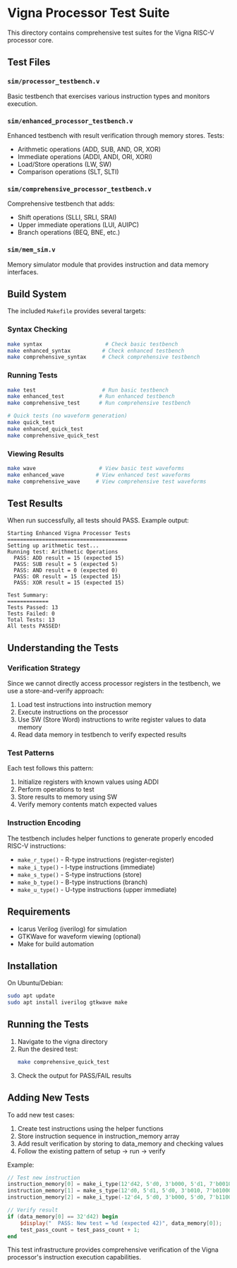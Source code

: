 # Vigna Processor Test Suite

This directory contains comprehensive test suites for the Vigna RISC-V processor core.

## Test Files

### `sim/processor_testbench.v`
Basic testbench that exercises various instruction types and monitors execution.

### `sim/enhanced_processor_testbench.v` 
Enhanced testbench with result verification through memory stores. Tests:
- Arithmetic operations (ADD, SUB, AND, OR, XOR)
- Immediate operations (ADDI, ANDI, ORI, XORI)  
- Load/Store operations (LW, SW)
- Comparison operations (SLT, SLTI)

### `sim/comprehensive_processor_testbench.v`
Comprehensive testbench that adds:
- Shift operations (SLLI, SRLI, SRAI)
- Upper immediate operations (LUI, AUIPC)
- Branch operations (BEQ, BNE, etc.)

### `sim/mem_sim.v`
Memory simulator module that provides instruction and data memory interfaces.

## Build System

The included `Makefile` provides several targets:

### Syntax Checking
```bash
make syntax                    # Check basic testbench
make enhanced_syntax          # Check enhanced testbench  
make comprehensive_syntax     # Check comprehensive testbench
```

### Running Tests
```bash
make test                     # Run basic testbench
make enhanced_test           # Run enhanced testbench
make comprehensive_test      # Run comprehensive testbench

# Quick tests (no waveform generation)
make quick_test
make enhanced_quick_test
make comprehensive_quick_test
```

### Viewing Results
```bash
make wave                    # View basic test waveforms
make enhanced_wave          # View enhanced test waveforms  
make comprehensive_wave     # View comprehensive test waveforms
```

## Test Results

When run successfully, all tests should PASS. Example output:

```
Starting Enhanced Vigna Processor Tests
======================================
Setting up arithmetic test...
Running test: Arithmetic Operations
  PASS: ADD result = 15 (expected 15)
  PASS: SUB result = 5 (expected 5)
  PASS: AND result = 0 (expected 0)
  PASS: OR result = 15 (expected 15)
  PASS: XOR result = 15 (expected 15)

Test Summary:
=============
Tests Passed: 13
Tests Failed: 0
Total Tests: 13
All tests PASSED!
```

## Understanding the Tests

### Verification Strategy
Since we cannot directly access processor registers in the testbench, we use a store-and-verify approach:

1. Load test instructions into instruction memory
2. Execute instructions on the processor
3. Use SW (Store Word) instructions to write register values to data memory
4. Read data memory in testbench to verify expected results

### Test Patterns
Each test follows this pattern:
1. Initialize registers with known values using ADDI
2. Perform operations to test
3. Store results to memory using SW
4. Verify memory contents match expected values

### Instruction Encoding
The testbench includes helper functions to generate properly encoded RISC-V instructions:
- `make_r_type()` - R-type instructions (register-register)
- `make_i_type()` - I-type instructions (immediate)
- `make_s_type()` - S-type instructions (store)
- `make_b_type()` - B-type instructions (branch)
- `make_u_type()` - U-type instructions (upper immediate)

## Requirements

- Icarus Verilog (iverilog) for simulation
- GTKWave for waveform viewing (optional)
- Make for build automation

## Installation

On Ubuntu/Debian:
```bash
sudo apt update
sudo apt install iverilog gtkwave make
```

## Running the Tests

1. Navigate to the vigna directory
2. Run the desired test:
   ```bash
   make comprehensive_quick_test
   ```
3. Check the output for PASS/FAIL results

## Adding New Tests

To add new test cases:

1. Create test instructions using the helper functions
2. Store instruction sequence in instruction_memory array
3. Add result verification by storing to data_memory and checking values
4. Follow the existing pattern of setup -> run -> verify

Example:
```verilog
// Test new instruction
instruction_memory[0] = make_i_type(12'd42, 5'd0, 3'b000, 5'd1, 7'b0010011); // ADDI x1, x0, 42
instruction_memory[1] = make_s_type(12'd0, 5'd1, 5'd0, 3'b010, 7'b0100011);  // SW x1, 0(x0)
instruction_memory[2] = make_i_type(-12'd4, 5'd0, 3'b000, 5'd0, 7'b1100111); // Halt

// Verify result
if (data_memory[0] == 32'd42) begin
    $display("  PASS: New test = %d (expected 42)", data_memory[0]);
    test_pass_count = test_pass_count + 1;
end
```

This test infrastructure provides comprehensive verification of the Vigna processor's instruction execution capabilities.
